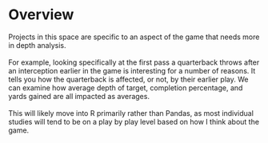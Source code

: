 # Overview
Projects in this space are specific to an aspect of the game that needs more in depth analysis. <br /><br />
For example, looking specifically at the first pass a quarterback throws after an interception earlier in the game is interesting for a number of reasons. It tells you how the quarterback is affected, or not, by their earlier play. We can examine how average depth of target, completion percentage, and yards gained are all impacted as averages. <br /><br />
This will likely move into R primarily rather than Pandas, as most individual studies will tend to be on a play by play level based on how I think about the game. 